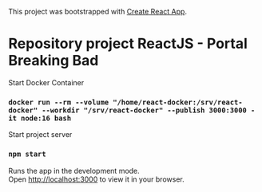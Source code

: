 This project was bootstrapped with [Create React App](https://github.com/facebook/create-react-app).

# Repository project ReactJS - Portal Breaking Bad

Start Docker Container
### `docker run --rm --volume "/home/react-docker:/srv/react-docker" --workdir "/srv/react-docker" --publish 3000:3000 -it node:16 bash`


Start project server
### `npm start`

Runs the app in the development mode.\
Open [http://localhost:3000](http://localhost:3000) to view it in your browser.
